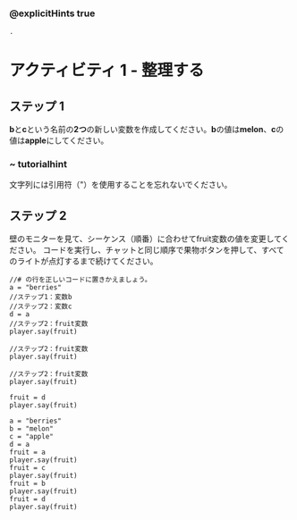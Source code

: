 ### @explicitHints true

```python
.
```

# アクティビティ 1 - 整理する

## ステップ 1
**b**と**c**という名前の**2つ**の新しい変数を作成してください。**b**の値は**melon**、**c**の値は**apple**にしてください。
### ~ tutorialhint
文字列には引用符（"）を使用することを忘れないでください。
 
## ステップ 2
壁のモニターを見て、シーケンス（順番）に合わせてfruit変数の値を変更してください。
コードを実行し、チャットと同じ順序で果物ボタンを押して、すべてのライトが点灯するまで続けてください。 

```template
//# の行を正しいコードに置きかえましょう。
a = "berries"
//ステップ1：変数b  
//ステップ2：変数c
d = a
//ステップ2：fruit変数
player.say(fruit)

//ステップ2：fruit変数
player.say(fruit)

//ステップ2：fruit変数
player.say(fruit)

fruit = d
player.say(fruit)

``` 


```ghost
a = "berries"
b = "melon" 
c = "apple" 
d = a
fruit = a
player.say(fruit)
fruit = c
player.say(fruit)
fruit = b
player.say(fruit)
fruit = d
player.say(fruit)
```